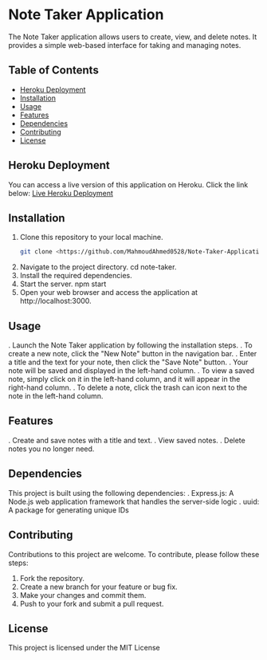 # Note Taker Application

The Note Taker application allows users to create, view, and delete notes. It provides a simple web-based interface for taking and managing notes.

## Table of Contents

- [Heroku Deployment](#heroku-deployment)
- [Installation](#installation)
- [Usage](#usage)
- [Features](#features)
- [Dependencies](#dependencies)
- [Contributing](#contributing)
- [License](#license)

## Heroku Deployment

You can access a live version of this application on Heroku. Click the link below:
[Live Heroku Deployment]()

## Installation

1. Clone this repository to your local machine.
   ```bash
   git clone <https://github.com/MahmoudAhmed0528/Note-Taker-Application.git>
   ```
2. Navigate to the project directory.
   cd note-taker.
3. Install the required dependencies.
4. Start the server.
   npm start
5. Open your web browser and access the application at http://localhost:3000.

## Usage

. Launch the Note Taker application by following the installation steps.
. To create a new note, click the "New Note" button in the navigation bar.
. Enter a title and the text for your note, then click the "Save Note" button.
. Your note will be saved and displayed in the left-hand column.
. To view a saved note, simply click on it in the left-hand column, and it will appear in the right-hand column.
. To delete a note, click the trash can icon next to the note in the left-hand column.

## Features

. Create and save notes with a title and text.
. View saved notes.
. Delete notes you no longer need.

## Dependencies

This project is built using the following dependencies:
. Express.js: A Node.js web application framework that handles the server-side logic
. uuid: A package for generating unique IDs

## Contributing

Contributions to this project are welcome. To contribute, please follow these steps:

1. Fork the repository.
2. Create a new branch for your feature or bug fix.
3. Make your changes and commit them.
4. Push to your fork and submit a pull request.

## License

This project is licensed under the MIT License
